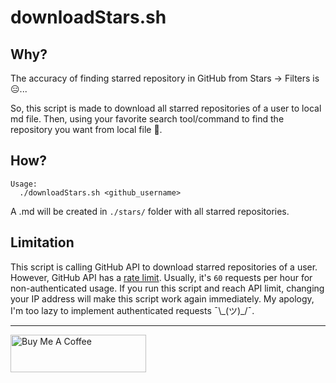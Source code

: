 downloadStars.sh
================

## Why?

The accuracy of finding starred repository in GitHub from Stars -> Filters is :expressionless:...

So, this script is made to download all starred repositories of a user to local md file. Then, using your favorite search tool/command to find the repository you want from local file :massage:.

## How?

```
Usage:
  ./downloadStars.sh <github_username>
```

A <username>.md will be created in `./stars/` folder with all starred repositories.

## Limitation

This script is calling GitHub API to download starred repositories of a user. However, GitHub API has a [rate limit](https://developer.github.com/v3/#rate-limiting). Usually, it's `60` requests per hour for non-authenticated usage. If you run this script and reach API limit, changing your IP address will make this script work again immediately. My apology, I'm too lazy to implement authenticated requests ¯\\\_(ツ)\_/¯.

---

<a href="https://www.buymeacoffee.com/kevcui" target="_blank"><img src="https://cdn.buymeacoffee.com/buttons/v2/default-orange.png" alt="Buy Me A Coffee" height="60px" width="217px"></a>
